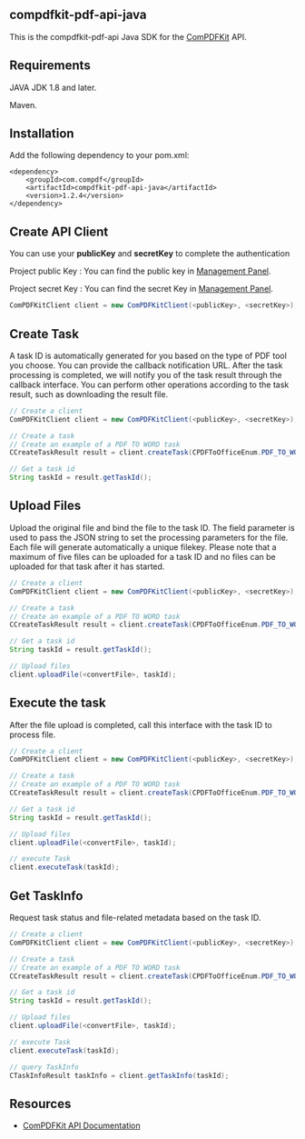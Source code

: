 ## compdfkit-pdf-api-java

This is the compdfkit-pdf-api Java SDK  for the [ComPDFKit](https://api.compdf.com/api/docs/introduction) API.

## Requirements

JAVA JDK 1.8 and later.

Maven.

## Installation

Add the following dependency to your pom.xml:

```
<dependency>
    <groupId>com.compdf</groupId>
    <artifactId>compdfkit-pdf-api-java</artifactId>
    <version>1.2.4</version>
</dependency>
```

## Create API Client

You can use your **publicKey** and **secretKey** to complete the authentication

Project public Key : You can find the public key in [Management Panel](https://api-dashboard.compdf.com/api/keys).

Project secret Key : You can find the secret Key in [Management Panel](https://api-dashboard.compdf.com/api/keys).

```java
ComPDFKitClient client = new ComPDFKitClient(<publicKey>, <secretKey>);
```

## Create Task

A task ID is automatically generated for you based on the type of PDF tool you choose. You can provide the callback notification URL. After the task processing is completed, we will notify you of the task result through the callback interface. You can perform other operations according to the task result, such as downloading the result file.

```java
// Create a client
ComPDFKitClient client = new ComPDFKitClient(<publicKey>, <secretKey>);

// Create a task
// Create an example of a PDF TO WORD task
CCreateTaskResult result = client.createTask(CPDFToOfficeEnum.PDF_TO_WORD.getValue());

// Get a task id
String taskId = result.getTaskId();
```

## Upload Files

Upload the original file and bind the file to the task ID. The field parameter is used to pass the JSON string to set the processing parameters for the file. Each file will generate automatically a unique filekey. Please note that a maximum of five files can be uploaded for a task ID and no files can be uploaded for that task after it has started.



```java
// Create a client
ComPDFKitClient client = new ComPDFKitClient(<publicKey>, <secretKey>);

// Create a task
// Create an example of a PDF TO WORD task
CCreateTaskResult result = client.createTask(CPDFToOfficeEnum.PDF_TO_WORD.getValue());

// Get a task id
String taskId = result.getTaskId();

// Upload files
client.uploadFile(<convertFile>, taskId);
```



## Execute the task

After the file upload is completed, call this interface with the task ID to process file.

```java
// Create a client
ComPDFKitClient client = new ComPDFKitClient(<publicKey>, <secretKey>);

// Create a task
// Create an example of a PDF TO WORD task
CCreateTaskResult result = client.createTask(CPDFToOfficeEnum.PDF_TO_WORD.getValue());

// Get a task id
String taskId = result.getTaskId();

// Upload files
client.uploadFile(<convertFile>, taskId);

// execute Task
client.executeTask(taskId);
```

## Get TaskInfo

Request task status and file-related metadata based on the task ID.

```java
// Create a client
ComPDFKitClient client = new ComPDFKitClient(<publicKey>, <secretKey>);

// Create a task
// Create an example of a PDF TO WORD task
CCreateTaskResult result = client.createTask(CPDFToOfficeEnum.PDF_TO_WORD.getValue());

// Get a task id
String taskId = result.getTaskId();

// Upload files
client.uploadFile(<convertFile>, taskId);

// execute Task
client.executeTask(taskId);

// query TaskInfo
CTaskInfoResult taskInfo = client.getTaskInfo(taskId);
```

## Resources

* [ComPDFKit API Documentation](https://api.compdf.com/api/docs/introduction)
